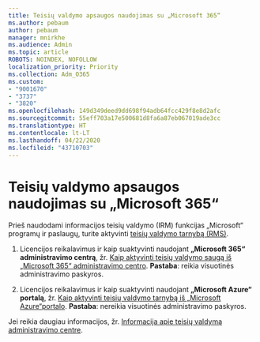 ```yaml
---
title: Teisių valdymo apsaugos naudojimas su „Microsoft 365“
ms.author: pebaum
author: pebaum
manager: mnirkhe
ms.audience: Admin
ms.topic: article
ROBOTS: NOINDEX, NOFOLLOW
localization_priority: Priority
ms.collection: Adm_O365
ms.custom:
- "9001670"
- "3737"
- "3820"
ms.openlocfilehash: 149d349deed9dd698f94adb64fcc429f8e8d2afc
ms.sourcegitcommit: 55eff703a17e500681d8fa6a87eb067019ade3cc
ms.translationtype: HT
ms.contentlocale: lt-LT
ms.lasthandoff: 04/22/2020
ms.locfileid: "43710703"
---
```

# <a name="use-rights-management-protection-with-microsoft-365"></a>Teisių valdymo apsaugos naudojimas su „Microsoft 365“

Prieš naudodami informacijos teisių valdymo (IRM) funkcijas „Microsoft“ programų ir paslaugų, turite aktyvinti [teisių valdymo tarnybą (RMS)](https://docs.microsoft.com/azure/information-protection/what-is-azure-rms).

1. Licencijos reikalavimus ir kaip suaktyvinti naudojant **„Microsoft 365“ administravimo centrą**, žr. [Kaip aktyvinti teisių valdymo saugą iš „Microsoft 365“ administravimo centro](https://docs.microsoft.com/azure/information-protection/activate-office365). **Pastaba**: reikia visuotinės administravimo paskyros.

2. Licencijos reikalavimus ir kaip suaktyvinti naudojant **„Microsoft Azure“ portalą**, žr. [Kaip aktyvinti teisių valdymo tarnybą iš „Microsoft Azure“portalo](https://docs.microsoft.com/azure/information-protection/activate-azure). **Pastaba**: nereikia visuotinės administravimo paskyros.

Jei reikia daugiau informacijos, žr. [Informacija apie teisių valdymą administravimo centre](https://docs.microsoft.com/office365/enterprise/activate-rms-in-office-365).
